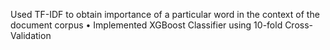 Used TF-IDF to obtain importance of a particular word in the context of the document corpus
• Implemented XGBoost Classifier using 10-fold Cross-Validation
